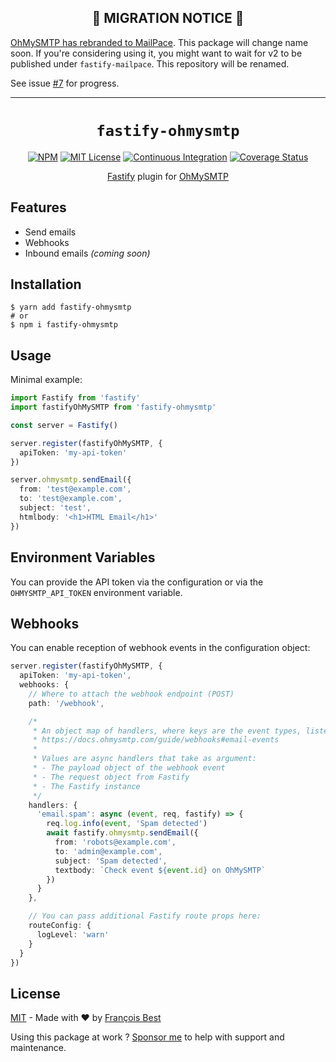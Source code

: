 <h2 align="center">🚧 MIGRATION NOTICE 🚧</h2>

[OhMySMTP has rebranded to MailPace](https://blog.mailpace.com/blog/ohmysmtp-is-now-mailpace/). This package will change name soon. If you're considering using it, you might want to wait for v2 to be published under `fastify-mailpace`. This repository will be renamed.

See issue [#7](https://github.com/47ng/fastify-ohmysmtp/issues/7) for progress.

---

<h1 align="center"><code>fastify-ohmysmtp</code></h1>

<div align="center">

[![NPM](https://img.shields.io/npm/v/fastify-ohmysmtp?color=red)](https://www.npmjs.com/package/fastify-ohmysmtp)
[![MIT License](https://img.shields.io/github/license/47ng/fastify-ohmysmtp.svg?color=blue)](https://github.com/47ng/fastify-ohmysmtp/blob/main/LICENSE)
[![Continuous Integration](https://github.com/47ng/fastify-ohmysmtp/workflows/Continuous%20Integration/badge.svg?branch=next)](https://github.com/47ng/fastify-ohmysmtp/actions)
[![Coverage Status](https://coveralls.io/repos/github/47ng/fastify-ohmysmtp/badge.svg?branch=next)](https://coveralls.io/github/47ng/fastify-ohmysmtp?branch=next)

</div>

<p align="center">
  <a href="https://fastify.io">Fastify</a> plugin for <a href="https://ohmysmtp.com/">OhMySMTP</a>
</p>

## Features

- Send emails
- Webhooks
- Inbound emails _(coming soon)_

## Installation

```shell
$ yarn add fastify-ohmysmtp
# or
$ npm i fastify-ohmysmtp
```

## Usage

Minimal example:

```ts
import Fastify from 'fastify'
import fastifyOhMySMTP from 'fastify-ohmysmtp'

const server = Fastify()

server.register(fastifyOhMySMTP, {
  apiToken: 'my-api-token'
})

server.ohmysmtp.sendEmail({
  from: 'test@example.com',
  to: 'test@example.com',
  subject: 'test',
  htmlbody: '<h1>HTML Email</h1>'
})
```

## Environment Variables

You can provide the API token via the configuration or via the `OHMYSMTP_API_TOKEN` environment variable.

## Webhooks

You can enable reception of webhook events in the configuration object:

```ts
server.register(fastifyOhMySMTP, {
  apiToken: 'my-api-token',
  webhooks: {
    // Where to attach the webhook endpoint (POST)
    path: '/webhook',

    /*
     * An object map of handlers, where keys are the event types, listed here:
     * https://docs.ohmysmtp.com/guide/webhooks#email-events
     *
     * Values are async handlers that take as argument:
     * - The payload object of the webhook event
     * - The request object from Fastify
     * - The Fastify instance
     */
    handlers: {
      'email.spam': async (event, req, fastify) => {
        req.log.info(event, 'Spam detected')
        await fastify.ohmysmtp.sendEmail({
          from: 'robots@example.com',
          to: 'admin@example.com',
          subject: 'Spam detected',
          textbody: `Check event ${event.id} on OhMySMTP`
        })
      }
    },

    // You can pass additional Fastify route props here:
    routeConfig: {
      logLevel: 'warn'
    }
  }
})
```

## License

[MIT](https://github.com/47ng/fastify-ohmysmtp/blob/main/LICENSE) - Made with ❤️ by [François Best](https://francoisbest.com)

Using this package at work ? [Sponsor me](https://github.com/sponsors/franky47) to help with support and maintenance.
